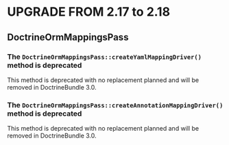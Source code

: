 UPGRADE FROM 2.17 to 2.18
=========================

DoctrineOrmMappingsPass
-----------------------

### The `DoctrineOrmMappingsPass::createYamlMappingDriver()` method is deprecated

This method is deprecated with no replacement planned and will be removed in
DoctrineBundle 3.0.

### The `DoctrineOrmMappingsPass::createAnnotationMappingDriver()` method is deprecated

This method is deprecated with no replacement planned and will be removed in
DoctrineBundle 3.0.
